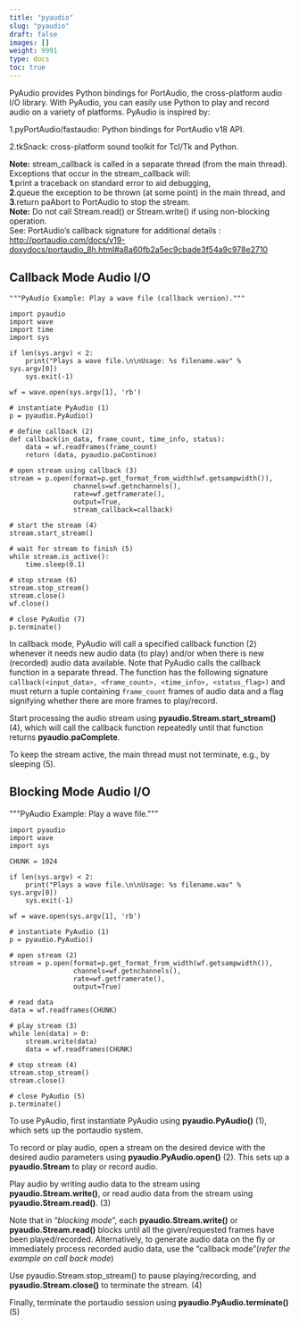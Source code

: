 ```yaml
---
title: "pyaudio"
slug: "pyaudio"
draft: false
images: []
weight: 9991
type: docs
toc: true
---
```


PyAudio provides Python bindings for PortAudio, the cross-platform audio I/O library. With PyAudio, you can easily use Python to play and record audio on a variety of platforms. PyAudio is inspired by:

1.pyPortAudio/fastaudio: Python bindings for PortAudio v18 API.

2.tkSnack: cross-platform sound toolkit for Tcl/Tk and Python.

**Note:** stream_callback is called in a separate thread (from the main thread). Exceptions that occur in the stream_callback will:<br>
**1**.print a traceback on standard error to aid debugging,<br>
**2**.queue the exception to be thrown (at some point) in the main thread, and<br>
**3**.return paAbort to PortAudio to stop the stream.<br>
**Note:** Do not call Stream.read() or Stream.write() if using non-blocking operation.<br>
See: PortAudio’s callback signature for additional details :<br> http://portaudio.com/docs/v19-doxydocs/portaudio_8h.html#a8a60fb2a5ec9cbade3f54a9c978e2710

## Callback Mode Audio I/O
    """PyAudio Example: Play a wave file (callback version)."""
    
    import pyaudio
    import wave
    import time
    import sys
    
    if len(sys.argv) < 2:
        print("Plays a wave file.\n\nUsage: %s filename.wav" % sys.argv[0])
        sys.exit(-1)
    
    wf = wave.open(sys.argv[1], 'rb')
    
    # instantiate PyAudio (1)
    p = pyaudio.PyAudio()
    
    # define callback (2)
    def callback(in_data, frame_count, time_info, status):
        data = wf.readframes(frame_count)
        return (data, pyaudio.paContinue)
    
    # open stream using callback (3)
    stream = p.open(format=p.get_format_from_width(wf.getsampwidth()),
                    channels=wf.getnchannels(),
                    rate=wf.getframerate(),
                    output=True,
                    stream_callback=callback)
    
    # start the stream (4)
    stream.start_stream()
    
    # wait for stream to finish (5)
    while stream.is_active():
        time.sleep(0.1)
    
    # stop stream (6)
    stream.stop_stream()
    stream.close()
    wf.close()
    
    # close PyAudio (7)
    p.terminate()
In callback mode, PyAudio will call a specified callback function (2) whenever it needs new audio data (to play) and/or when there is new (recorded) audio data available. Note that PyAudio calls the callback function in a separate thread. The function has the following signature `callback(<input_data>, <frame_count>, <time_info>, <status_flag>)` and must return a tuple containing `frame_count` frames of audio data and a flag signifying whether there are more frames to play/record.

Start processing the audio stream using **pyaudio.Stream.start_stream()** (4), which will call the callback function repeatedly until that function returns **pyaudio.paComplete**.

To keep the stream active, the main thread must not terminate, e.g., by sleeping (5).

## Blocking Mode Audio I/O
"""PyAudio Example: Play a wave file."""

    import pyaudio
    import wave
    import sys
    
    CHUNK = 1024
    
    if len(sys.argv) < 2:
        print("Plays a wave file.\n\nUsage: %s filename.wav" % sys.argv[0])
        sys.exit(-1)
    
    wf = wave.open(sys.argv[1], 'rb')
    
    # instantiate PyAudio (1)
    p = pyaudio.PyAudio()
    
    # open stream (2)
    stream = p.open(format=p.get_format_from_width(wf.getsampwidth()),
                    channels=wf.getnchannels(),
                    rate=wf.getframerate(),
                    output=True)
    
    # read data
    data = wf.readframes(CHUNK)
    
    # play stream (3)
    while len(data) > 0:
        stream.write(data)
        data = wf.readframes(CHUNK)
    
    # stop stream (4)
    stream.stop_stream()
    stream.close()
    
    # close PyAudio (5)
    p.terminate()


To use PyAudio, first instantiate PyAudio using **pyaudio.PyAudio()** (1), which sets up the portaudio system.

To record or play audio, open a stream on the desired device with the desired audio parameters using **pyaudio.PyAudio.open()** (2). This sets up a **pyaudio.Stream** to play or record audio.

Play audio by writing audio data to the stream using **pyaudio.Stream.write()**, or read audio data from the stream using **pyaudio.Stream.read()**. (3)

Note that in “*blocking mode*”, each **pyaudio.Stream.write()** or **pyaudio.Stream.read()** blocks until all the given/requested frames have been played/recorded. Alternatively, to generate audio data on the fly or immediately process recorded audio data, use the “callback mode”(*refer the example on call back mode*)

Use pyaudio.Stream.stop_stream() to pause playing/recording, and **pyaudio.Stream.close()** to terminate the stream. (4)

Finally, terminate the portaudio session using **pyaudio.PyAudio.terminate()** (5)


